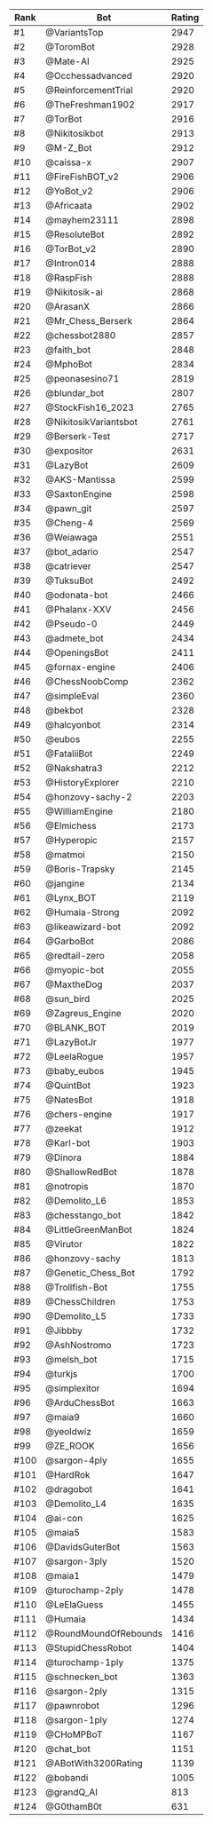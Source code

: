 Rank|Bot|Rating
---|---|---
#1|@VariantsTop|2947
#2|@ToromBot|2928
#3|@Mate-AI|2925
#4|@Occhessadvanced|2920
#5|@ReinforcementTrial|2920
#6|@TheFreshman1902|2917
#7|@TorBot|2916
#8|@Nikitosikbot|2913
#9|@M-Z_Bot|2912
#10|@caissa-x|2907
#11|@FireFishBOT_v2|2906
#12|@YoBot_v2|2906
#13|@Africaata|2902
#14|@mayhem23111|2898
#15|@ResoluteBot|2892
#16|@TorBot_v2|2890
#17|@Intron014|2888
#18|@RaspFish|2888
#19|@Nikitosik-ai|2868
#20|@ArasanX|2866
#21|@Mr_Chess_Berserk|2864
#22|@chessbot2880|2857
#23|@faith_bot|2848
#24|@MphoBot|2834
#25|@peonasesino71|2819
#26|@blundar_bot|2807
#27|@StockFish16_2023|2765
#28|@NikitosikVariantsbot|2761
#29|@Berserk-Test|2717
#30|@expositor|2631
#31|@LazyBot|2609
#32|@AKS-Mantissa|2599
#33|@SaxtonEngine|2598
#34|@pawn_git|2597
#35|@Cheng-4|2569
#36|@Weiawaga|2551
#37|@bot_adario|2547
#38|@catriever|2547
#39|@TuksuBot|2492
#40|@odonata-bot|2466
#41|@Phalanx-XXV|2456
#42|@Pseudo-0|2449
#43|@admete_bot|2434
#44|@OpeningsBot|2411
#45|@fornax-engine|2406
#46|@ChessNoobComp|2362
#47|@simpleEval|2360
#48|@bekbot|2328
#49|@halcyonbot|2314
#50|@eubos|2255
#51|@FataliiBot|2249
#52|@Nakshatra3|2212
#53|@HistoryExplorer|2210
#54|@honzovy-sachy-2|2203
#55|@WilliamEngine|2180
#56|@Elmichess|2173
#57|@Hyperopic|2157
#58|@matmoi|2150
#59|@Boris-Trapsky|2145
#60|@jangine|2134
#61|@Lynx_BOT|2119
#62|@Humaia-Strong|2092
#63|@likeawizard-bot|2092
#64|@GarboBot|2086
#65|@redtail-zero|2058
#66|@myopic-bot|2055
#67|@MaxtheDog|2037
#68|@sun_bird|2025
#69|@Zagreus_Engine|2020
#70|@BLANK_BOT|2019
#71|@LazyBotJr|1977
#72|@LeelaRogue|1957
#73|@baby_eubos|1945
#74|@QuintBot|1923
#75|@NatesBot|1918
#76|@chers-engine|1917
#77|@zeekat|1912
#78|@Karl-bot|1903
#79|@Dinora|1884
#80|@ShallowRedBot|1878
#81|@notropis|1870
#82|@Demolito_L6|1853
#83|@chesstango_bot|1842
#84|@LittleGreenManBot|1824
#85|@Virutor|1822
#86|@honzovy-sachy|1813
#87|@Genetic_Chess_Bot|1792
#88|@Trollfish-Bot|1755
#89|@ChessChildren|1753
#90|@Demolito_L5|1733
#91|@Jibbby|1732
#92|@AshNostromo|1723
#93|@melsh_bot|1715
#94|@turkjs|1700
#95|@simplexitor|1694
#96|@ArduChessBot|1663
#97|@maia9|1660
#98|@yeoldwiz|1659
#99|@ZE_ROOK|1656
#100|@sargon-4ply|1655
#101|@HardRok|1647
#102|@dragobot|1641
#103|@Demolito_L4|1635
#104|@ai-con|1625
#105|@maia5|1583
#106|@DavidsGuterBot|1563
#107|@sargon-3ply|1520
#108|@maia1|1479
#109|@turochamp-2ply|1478
#110|@LeElaGuess|1455
#111|@Humaia|1434
#112|@RoundMoundOfRebounds|1416
#113|@StupidChessRobot|1404
#114|@turochamp-1ply|1375
#115|@schnecken_bot|1363
#116|@sargon-2ply|1315
#117|@pawnrobot|1296
#118|@sargon-1ply|1274
#119|@CHoMPBoT|1167
#120|@chat_bot|1151
#121|@ABotWith3200Rating|1139
#122|@bobandi|1005
#123|@grandQ_AI|813
#124|@G0thamB0t|631
